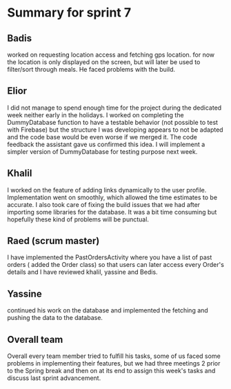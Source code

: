 # Summary for sprint 7

## Badis
worked on requesting location access and fetching gps location. for now the location is only displayed on the screen, but will later be used to filter/sort through meals. He faced problems with the build.
## Elior
I did not manage to spend enough time for the project during the dedicated week neither early in the holidays. I worked on completing the DummyDatabase function to have a testable behavior (not possible to test with Firebase) but the structure I was developing appears to not be adapted and the code base would be even worse if we merged it. The code feedback the assistant gave us confirmed this idea. I will implement a simpler version of DummyDatabase for testing purpose next week.

## Khalil
I worked on the feature of adding links dynamically to the user profile. Implementation went on smoothly, which allowed the time estimates to be accurate.
I also took care of fixing the build issues that we had after importing some libraries for the database. It was a bit time consuming but hopefully these kind of problems will be punctual.
## Raed (scrum master)
I have implemented the PastOrdersActivity where you have a list of past orders ( added the Order class) so that users can later access every Order's details  and I have reviewed khalil, yassine and Bedis.
## Yassine 
continued his work on the database and implemented the fetching and pushing the data to the database.

## Overall team
Overall every team member tried to fulfill his tasks, some of us faced some problems in implementing their features, but we had three meetings 2 prior to the Spring break and then on at its end to assign this week's tasks and discuss last sprint advancement.
